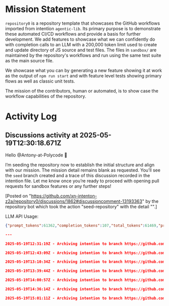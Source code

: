 # Mission Statement

`repository0` is a repository template that showcases the GitHub workflows imported from intentïon `agentic‑lib`. Its
primary purpose is to demonstrate these automated CI/CD workflows and provide a basis for further development.
We add features to showcase what we can confidently do with completion calls to an LLM with a 200,000 token limit used
to create and update directory of JS source and test files. The files in `sandbox/` are maintained by the repository's 
workflows and run using the same test suite as the main source file.

We showcase what you can by generating a new feature showing it at work as the output of `npm run start` and with 
feature level tests showing primary flows as well as classic unit tests. 

The mission of the contributors, human or automated, is to show case the workflow capabilities of the repository.
# Activity Log

## Discussions activity at 2025-05-19T12:30:18.671Z

Hello @Antony-at-Polycode 👋

I’m seeding the repository now to establish the initial structure and align with our mission. The mission detail remains blank as requested. You’ll see the `seed` branch created and a trace of this discussion recorded in the intention file. Let me know once you’re ready to proceed with opening pull requests for sandbox features or any further steps!

[Posted on "https://github.com/xn-intenton-z2a/repository0/discussions/1862#discussioncomment-13193363" by the repository bot which took the action "seed-repository" with the detail "".]

LLM API Usage:

```json
{"prompt_tokens":61362,"completion_tokens":107,"total_tokens":61469,"prompt_tokens_details":{"cached_tokens":0,"audio_tokens":0},"completion_tokens_details":{"reasoning_tokens":0,"audio_tokens":0,"accepted_prediction_tokens":0,"rejected_prediction_tokens":0}}```

---

2025-05-19T12:31:19Z - Archiving intentïon to branch https://github.com/xn-intenton-z2a/repository0/tree/intention-2025-05-19T12-31Z

2025-05-19T12:43:09Z - Archiving intentïon to branch https://github.com/xn-intenton-z2a/repository0/tree/intention-2025-05-19T12-31Z

2025-05-19T13:10:34Z - Archiving intentïon to branch https://github.com/xn-intenton-z2a/repository0/tree/intention-2025-05-19T12-31Z

2025-05-19T13:39:44Z - Archiving intentïon to branch https://github.com/xn-intenton-z2a/repository0/tree/intention-2025-05-19T12-31Z

2025-05-19T14:00:57Z - Archiving intentïon to branch https://github.com/xn-intenton-z2a/repository0/tree/intention-2025-05-19T12-31Z

2025-05-19T14:36:14Z - Archiving intentïon to branch https://github.com/xn-intenton-z2a/repository0/tree/intention-2025-05-19T12-31Z

2025-05-19T15:01:11Z - Archiving intentïon to branch https://github.com/xn-intenton-z2a/repository0/tree/intention-2025-05-19T12-31Z

